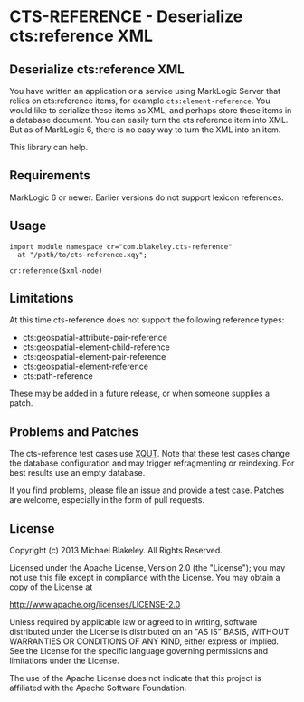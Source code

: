 CTS-REFERENCE - Deserialize cts:reference XML
===

Deserialize cts:reference XML
---

You have written an application or a service using MarkLogic Server
that relies on cts:reference items, for example
`cts:element-reference`. You would like to serialize these items as XML,
and perhaps store these items in a database document.
You can easily turn the cts:reference item into XML.
But as of MarkLogic 6, there is no easy way to turn the XML into an item.

This library can help.

Requirements
---

MarkLogic 6 or newer. Earlier versions do not support lexicon references.

Usage
---

    import module namespace cr="com.blakeley.cts-reference"
      at "/path/to/cts-reference.xqy";

    cr:reference($xml-node)

Limitations
---

At this time cts-reference does not support the following reference types:

- cts:geospatial-attribute-pair-reference
- cts:geospatial-element-child-reference
- cts:geospatial-element-pair-reference
- cts:geospatial-element-reference
- cts:path-reference

These may be added in a future release, or when someone supplies a patch.

Problems and Patches
---

The cts-reference test cases use [XQUT](https://github.com/mblakele/xqut).
Note that these test cases change the database configuration
and may trigger refragmenting or reindexing.
For best results use an empty database.

If you find problems, please file an issue and provide a test case.
Patches are welcome, especially in the form of pull requests.

License
---
Copyright (c) 2013 Michael Blakeley. All Rights Reserved.

Licensed under the Apache License, Version 2.0 (the "License");
you may not use this file except in compliance with the License.
You may obtain a copy of the License at

http://www.apache.org/licenses/LICENSE-2.0

Unless required by applicable law or agreed to in writing, software
distributed under the License is distributed on an "AS IS" BASIS,
WITHOUT WARRANTIES OR CONDITIONS OF ANY KIND, either express or implied.
See the License for the specific language governing permissions and
limitations under the License.

The use of the Apache License does not indicate that this project is
affiliated with the Apache Software Foundation.

